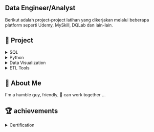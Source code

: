 ## Data Engineer/Analyst

Berikut adalah project-project latihan yang dikerjakan melalui beberapa platform seperti Udemy, MySkill, DQLab dan lain-lain.


## 🌠 Project


<details><summary>SQL</summary>


+ [[📂](https://github.com/azwarerizal/own-project/tree/master/SQL/Project%20Data%20Analysis%20for%20Retail%20Sales%20Performance%20Report)]
[[🔍](https://academy.dqlab.id/main/package/project/182?pf=0)] [[📃](https://academy.dqlab.id/certificate/pdf/DQLABPRJC4AFNDGQ)] Data Analysis for Retail Sales Performance Report

+ [[📂](https://github.com/azwarerizal/own-project/tree/master/SQL/Data%20Engineer%20Challenge%20with%20SQL)]
[[🔍](https://academy.dqlab.id/main/projectcode/99/195/956?pr=0)] [[📃](https://academy.dqlab.id/certificate/pdf/DQLABSQLTSWUWCOK)] Data Engineer Challenge with SQL

+ [[📂](https://github.com/azwarerizal/own-project/tree/master/SQL/Project%20Data%20Analysis%20for%20B2B%20Retail:%20Customer%20Analytics%20Report)]
[[🔍](https://academy.dqlab.id/main/projectcode/246/417/2099?pr=0)] [[📃](https://academy.dqlab.id/certificate/pdf/DQLABPRJ10FEKPHS/NONTRACK)] Data Analysis for B2B Retail: Customer Analytics Report
 
 </details>
 
<details><summary>Python</summary>
Soon
</details>

<details><summary>Data Visualization</summary>
Soon
</details>

<details><summary>ETL Tools</summary>
Soon
</details>
 
 
## 🚀 About Me
I'm a humble guy, friendly, 💪 can work together ...


## 🏆 achievements
<details>
 <summary>Certification</summary>
 
[[📃](https://www.udemy.com/certificate/UC-27e93998-4e3c-4697-9c0f-9a9db075e093)] Udemy

[[📃](https://drive.google.com/file/d/1Wqu3jmaCgdJkeWwoZQQJRhU9ToV7b0or/view)] MySkill

[[📃](https://academy.dqlab.id/Certificate_check_2/resultV2/DQLABSQLTSWUWCOK)] DQLab

[[📃](https://drive.google.com/file/d/1gWtUJj1aAlOrot6Mhs58zPLTmwlKxqkK/view?usp=sharing)] Inixindo
 
 </details>
